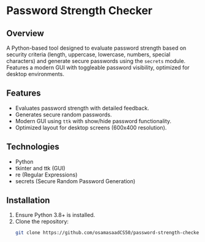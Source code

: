 # Password Strength Checker

## Overview
A Python-based tool designed to evaluate password strength based on security criteria (length, uppercase, lowercase, numbers, special characters) and generate secure passwords using the `secrets` module. Features a modern GUI with toggleable password visibility, optimized for desktop environments.

## Features
- Evaluates password strength with detailed feedback.
- Generates secure random passwords.
- Modern GUI using `ttk` with show/hide password functionality.
- Optimized layout for desktop screens (600x400 resolution).

## Technologies
- Python
- tkinter and ttk (GUI)
- re (Regular Expressions)
- secrets (Secure Random Password Generation)

## Installation
1. Ensure Python 3.8+ is installed.
2. Clone the repository:
   ```bash
   git clone https://github.com/osamasaadCS50/password-strength-checker.git